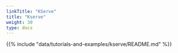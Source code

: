 ```yaml
---
linkTitle: "KServe"
title: "Kserve"
weight: 30
type: docs
---
```

{{% include "data/tutorials-and-examples/kserve/README.md" %}}
